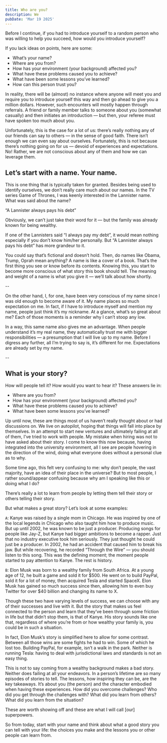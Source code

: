 ```yaml
---
title: Who are you?
description: We
pubDate: 'Mar 19 2025'
---
```


Before I continue, if you had to introduce yourself to a random person who was willing to help you succeed, how would you introduce yourself?

If you lack ideas on points, here are some:
- What’s your name?
- Where are you from?
- How has your environment (your background) affected you?
- What have these problems caused you to achieve?
- What have been some lessons you’ve learned?
- How can this person trust you?

In reality, there will be (almost) no instance where anyone will meet you and require you to introduce yourself this way and then go ahead to give you a million dollars. However, such encounters will mostly happen through referrals. A friend or family member talks to someone about you (somewhat casually) and then initiates an introduction — but then, your referee must have spoken too much about you.

Unfortunately, this is the case for a lot of us: there’s really nothing any of our friends can say to others — in the sense of good faith. There isn’t enough we can even say about ourselves. Fortunately, this is not because there’s nothing going on for us — devoid of experiences and expectations. No! Rather, we are not conscious about any of them and how we can leverage them.

## Let’s start with a name. Your name.

This is one thing that is typically taken for granted. Besides being used to identify ourselves, we don’t really care much about our names. In the TV series Game of Thrones, I was keenly interested in the Lannister name. What was said about the name?

“A Lannister always pays his debt”

Obviously, we can’t just take their word for it — but the family was already known for being wealthy.

If one of the Lannisters said “I always pay my debt”, it would mean nothing especially if you don’t know him/her personally. But “A Lannister always pays his debt” has more grandeur to it.

You could say that’s fictional and doesn’t hold. Then, do names like Obama, Trump, Oprah mean anything? A name is like a cover of a book. That’s the first thing you see or know before its contents. Knowing this, you start to become more conscious of what story this book should tell. The meaning and weight of a name is what you give it — we’ll talk about how shortly.

--

On the other hand, I, for one, have been very conscious of my name since I was old enough to become aware of it. My name places so much expectation on me. In fact, if I have to introduce myself and mention my name, people just think it’s my nickname. At a glance, what’s so great about me? Each of those moments is a reminder why I can’t stoop any low.

In a way, this same name also gives me an advantage. When people understand it’s my real name, they automatically trust me with bigger responsibilities — a presumption that I will live up to my name. Before I digress any further, all I’m trying to say is, it’s different for me. Expectations are already set by my name.

--

## What is your story?

How will people tell it? How would you want to hear it? These answers lie in:

- Where are you from?
- How has your environment (your background) affected you?
- What have these problems caused you to achieve?
- What have been some lessons you’ve learned?

Up until now, these are things most of us haven’t really thought about or had discussions on. We live on autopilot, hoping that things will fall into place by themselves. In an attempt to start new ventures and ultimately failing at all of them, I’ve tried to work with people. My mistake when hiring was not to have asked about their story. I come to know this now because, having integrated into the university environment, all I see are people hovering in the direction of the wind, doing what everyone does without a personal clue as to why.

Some time ago, this felt very confusing to me: why don’t people, the vast majority, have an idea of their place in the universe? But to most people, I rather sound/appear confusing because why am I speaking like this or doing what I do?

There’s really a lot to learn from people by letting them tell their story or others telling their story.

But what makes a great story? Let’s look at some examples:

`A`: Kanye was raised by a single mom in Chicago. He was inspired by one of the local legends in Chicago who also taught him how to produce music. But up until 2002, he was known to be just a producer. Producing songs for people like Jay-Z, but Kanye had bigger ambitions to become a rapper. Just that no industry executive took him seriously. They just thought he could just be a producer. In 2002, he had an accident that caused him to break his jaw. But while recovering, he recorded “Through the Wire” — you should listen to this song. This was the defining moment; the moment people started to pay attention to Kanye. The rest is history.

`B`: Elon Musk was born to a wealthy family from South Africa. At a young age of 12, he built a game and sold it for \$500. He went on to build PayPal, sold it for a lot of money, then acquired Tesla and started SpaceX. Elon Musk has gained so much success since then, allowing him to even buy Twitter for over \$40 billion and changing its name to X.

Though these two have varying levels of success, we can choose with any of their successes and live with it. But the story that makes us feel connected to the person and learn that they’ve been through some friction in life but that didn’t stop them, is that of Kanye. His story sounds like one that, regardless of where you’re from or how wealthy your family is, you could be in such a situation.

In fact, Elon Musk’s story is simplified here to allow for some contrast. Between all those wins are some fights he had to win. Some of which he lost too. Building PayPal, for example, isn’t a walk in the park. Neither is running Tesla: having to deal with jurisdictional laws and standards is not an easy thing.

This is not to say coming from a wealthy background makes a bad story. Neither does failing at all your endeavors. In a person’s lifetime are so many episodes of stories to tell. The lessons, how inspiring they can be, are the key takeaways. It’s about you (the person) and the character embodied when having these experiences. How did you overcome challenges? Who did you get through the challenges with? What did you learn from others? What did you learn from the situation?

These are worth showing off and these are what I will call [our] superpowers.

So from today, start with your name and think about what a good story you can tell with your life: the choices you make and the lessons you or other people can learn from.


